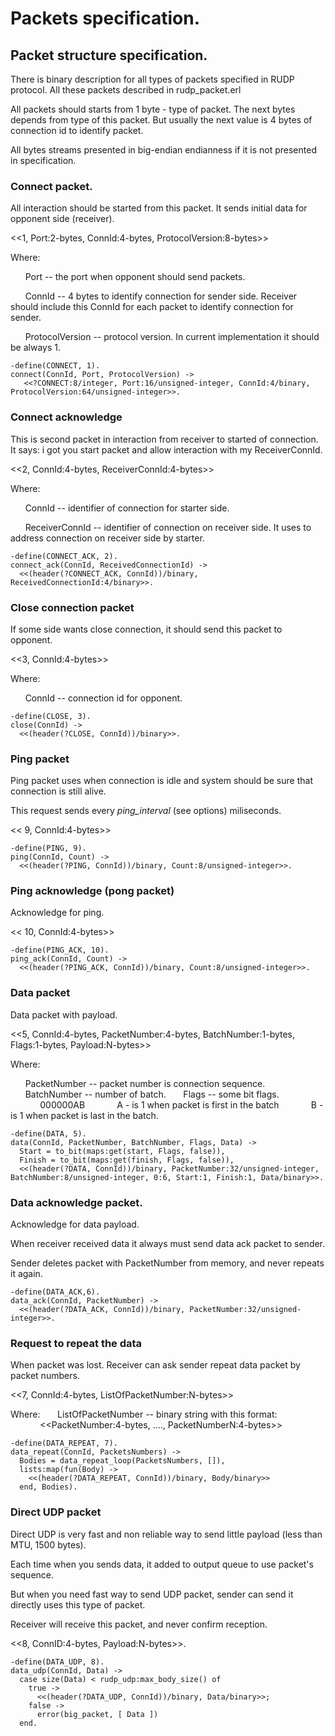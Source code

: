 # Packets specification.

## Packet structure specification.

There is binary description for all types of packets specified in RUDP protocol.
All these packets described in rudp_packet.erl 

All packets should starts from 1 byte - type of packet. The next bytes depends from type of this packet. 
But usually the next value is 4 bytes of connection id to identify packet.

All bytes streams presented in big-endian endianness if it is not presented in specification. 

### Connect packet.

All interaction should be started from this packet. It sends initial data for opponent side (receiver).

<<1, Port:2-bytes, ConnId:4-bytes, ProtocolVersion:8-bytes>>

Where:

&nbsp;&nbsp;&nbsp;&nbsp;&nbsp;&nbsp;Port -- the port when opponent should send packets.
  
&nbsp;&nbsp;&nbsp;&nbsp;&nbsp;&nbsp;ConnId -- 4 bytes to identify connection for sender side. Receiver should include this ConnId for each packet to identify connection for sender.

&nbsp;&nbsp;&nbsp;&nbsp;&nbsp;&nbsp;ProtocolVersion -- protocol version. In current implementation it should be always 1.

```
-define(CONNECT, 1).
connect(ConnId, Port, ProtocolVersion) ->
   <<?CONNECT:8/integer, Port:16/unsigned-integer, ConnId:4/binary, ProtocolVersion:64/unsigned-integer>>.
```   

### Connect acknowledge

This is second packet in interaction from receiver to started of connection. It says: i got you start packet and allow interaction with my ReceiverConnId.

<<2, ConnId:4-bytes, ReceiverConnId:4-bytes>>

Where:

&nbsp;&nbsp;&nbsp;&nbsp;&nbsp;&nbsp;ConnId -- identifier of connection for starter side.

&nbsp;&nbsp;&nbsp;&nbsp;&nbsp;&nbsp;ReceiverConnId -- identifier of connection on receiver side. It uses to address connection on receiver side by starter.

```
-define(CONNECT_ACK, 2).
connect_ack(ConnId, ReceivedConnectionId) ->
  <<(header(?CONNECT_ACK, ConnId))/binary, ReceivedConnectionId:4/binary>>.
```  

### Close connection packet

If some side wants close connection, it should send this packet to opponent. 

<<3, ConnId:4-bytes>>

Where:

&nbsp;&nbsp;&nbsp;&nbsp;&nbsp;&nbsp;ConnId -- connection id for opponent.

```
-define(CLOSE, 3).
close(ConnId) ->
  <<(header(?CLOSE, ConnId))/binary>>.
```  

### Ping packet

Ping packet uses when connection is idle and system should be sure that connection is still alive.

This request sends every _ping_interval_ (see options) miliseconds.

<< 9, ConnId:4-bytes>>

```
-define(PING, 9).
ping(ConnId, Count) ->
  <<(header(?PING, ConnId))/binary, Count:8/unsigned-integer>>.
```  

### Ping acknowledge (pong packet)

Acknowledge for ping.

<< 10, ConnId:4-bytes>>

```
-define(PING_ACK, 10).
ping_ack(ConnId, Count) ->
  <<(header(?PING_ACK, ConnId))/binary, Count:8/unsigned-integer>>.
```  

### Data packet

Data packet with payload. 

<<5, ConnId:4-bytes, PacketNumber:4-bytes, BatchNumber:1-bytes, Flags:1-bytes, Payload:N-bytes>>

Where:

&nbsp;&nbsp;&nbsp;&nbsp;&nbsp;&nbsp;PacketNumber -- packet number is connection sequence.
&nbsp;&nbsp;&nbsp;&nbsp;&nbsp;&nbsp;BatchNumber -- number of batch.
&nbsp;&nbsp;&nbsp;&nbsp;&nbsp;&nbsp;Flags -- some bit flags.
&nbsp;&nbsp;&nbsp;&nbsp;&nbsp;&nbsp;&nbsp;&nbsp;&nbsp;&nbsp;&nbsp;&nbsp;000000AB
&nbsp;&nbsp;&nbsp;&nbsp;&nbsp;&nbsp;&nbsp;&nbsp;&nbsp;&nbsp;&nbsp;&nbsp;A - is 1 when packet is first in the batch
&nbsp;&nbsp;&nbsp;&nbsp;&nbsp;&nbsp;&nbsp;&nbsp;&nbsp;&nbsp;&nbsp;&nbsp;B - is 1 when packet is last in the batch. 

```
-define(DATA, 5).
data(ConnId, PacketNumber, BatchNumber, Flags, Data) ->
  Start = to_bit(maps:get(start, Flags, false)),
  Finish = to_bit(maps:get(finish, Flags, false)),
  <<(header(?DATA, ConnId))/binary, PacketNumber:32/unsigned-integer, BatchNumber:8/unsigned-integer, 0:6, Start:1, Finish:1, Data/binary>>.
```  

### Data acknowledge packet.

Acknowledge for data payload.


When receiver received data it always must send data ack packet to sender.

Sender deletes packet with PacketNumber from memory, and never repeats it again.

```
-define(DATA_ACK,6).
data_ack(ConnId, PacketNumber) ->
  <<(header(?DATA_ACK, ConnId))/binary, PacketNumber:32/unsigned-integer>>.
```  

### Request to repeat the data

When packet was lost. Receiver can ask sender repeat data packet by packet numbers. 

<<7, ConnId:4-bytes, ListOfPacketNumber:N-bytes>>

Where:
&nbsp;&nbsp;&nbsp;&nbsp;&nbsp;&nbsp;ListOfPacketNumber -- binary string with this format:
&nbsp;&nbsp;&nbsp;&nbsp;&nbsp;&nbsp;&nbsp;&nbsp;&nbsp;&nbsp;&nbsp;&nbsp;<<PacketNumber:4-bytes, ...., PacketNumberN:4-bytes>>

```
-define(DATA_REPEAT, 7).
data_repeat(ConnId, PacketsNumbers) ->
  Bodies = data_repeat_loop(PacketsNumbers, []),
  lists:map(fun(Body) ->
    <<(header(?DATA_REPEAT, ConnId))/binary, Body/binary>>
  end, Bodies).
```  

### Direct UDP packet

Direct UDP is very fast and non reliable way to send little payload (less than MTU, 1500 bytes).

Each time when you sends data, it added to output queue to use packet's sequence.

But when you need fast way to send UDP packet, sender can send it directly uses this type of packet.

Receiver will receive this packet, and never confirm reception.


<<8, ConnID:4-bytes, Payload:N-bytes>>.

````
-define(DATA_UDP, 8).
data_udp(ConnId, Data) ->
  case size(Data) < rudp_udp:max_body_size() of
    true ->
      <<(header(?DATA_UDP, ConnId))/binary, Data/binary>>;
    false ->
      error(big_packet, [ Data ])
  end.
````  
